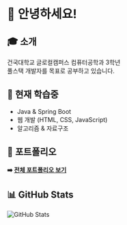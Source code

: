 # 👋 안녕하세요!

## 🎓 소개
건국대학교 글로컬캠퍼스 컴퓨터공학과 3학년  
풀스택 개발자를 목표로 공부하고 있습니다.

## 🌱 현재 학습중
- Java & Spring Boot
- 웹 개발 (HTML, CSS, JavaScript)
- 알고리즘 & 자료구조

## 📄 포트폴리오
**➡️ [전체 포트폴리오 보기](https://이름.github.io)**

## 📊 GitHub Stats
![GitHub Stats](https://github-readme-stats.vercel.app/api?username=이름&show_icons=true&theme=radical)
